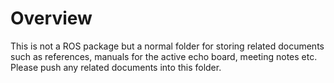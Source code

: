 # Overview
This is not a ROS package but a normal folder for storing related documents such as references, manuals for the active echo board, meeting notes etc. Please push any related documents into this folder. 
